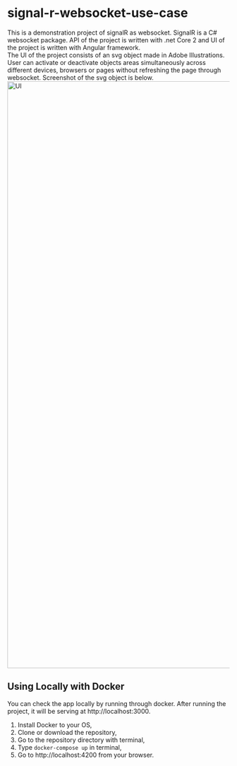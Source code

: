 # signal-r-websocket-use-case
This is a demonstration project of signalR as websocket. SignalR is a C# websocket package. 
API of the project is written with .net Core 2 and UI of the project is written with Angular framework. 
<br/>
The UI of the project consists of an svg object made in Adobe Illustrations. 
User can activate or deactivate objects areas simultaneously across different devices, browsers or pages without refreshing the page through websocket.
Screenshot of the svg object is below.
<img width="1330" alt="UI" src="https://user-images.githubusercontent.com/25328191/76710731-f9718b00-671a-11ea-88e8-d558b6f3f861.PNG">
<br/>

## Using Locally with Docker
You can check the app locally by running through docker. After running the project, it will be serving at http://localhost:3000.  
1. Install Docker to your OS,
2. Clone or download the repository,
3. Go to the repository directory with terminal,
4. Type ```docker-compose up``` in terminal,
5. Go to http://localhost:4200 from your browser.
